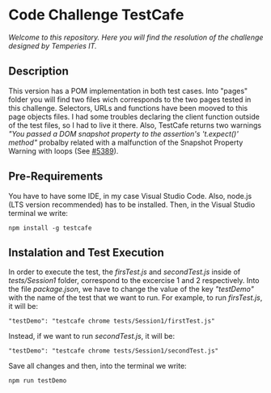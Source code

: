 # Code Challenge TestCafe

_Welcome to this repository. Here you will find the resolution of the challenge designed by Temperies IT._

## Description

This version has a POM implementation in both test cases. Into "pages" folder you will find two files wich corresponds to the two pages tested in this challenge. Selectors, URLs and functions have been mooved to this page objects files. I had some troubles declaring the client function outside of the test files, so I had to live it there. Also, TestCafe returns two warnings _"You passed a DOM snapshot property to the assertion's 't.expect()' method"_ probalby related with a malfunction of the Snapshot Property Warning with loops (See [#5389](https://github.com/DevExpress/testcafe/issues/5389)).

## Pre-Requirements

You have to have some IDE, in my case Visual Studio Code. Also, node.js (LTS version recommended) has to be installed. Then, in the Visual Studio terminal we write:

`npm install -g testcafe`

## Instalation and Test Execution

In order to execute the test, the _firsTest.js_ and _secondTest.js_ inside of _tests/Session1_ folder, correspond to the excercise 1 and 2 respectively. Into the file _package.json_, we have to change the value of the key _"testDemo"_ with the name of the test that we want to run. For example, to run _firsTest.js_, it will be:

`"testDemo": "testcafe chrome tests/Session1/firstTest.js"`

Instead, if we want to run _secondTest.js_, it will be:

`"testDemo": "testcafe chrome tests/Session1/secondTest.js"`

Save all changes and then, into the terminal we write:

`npm run testDemo`


